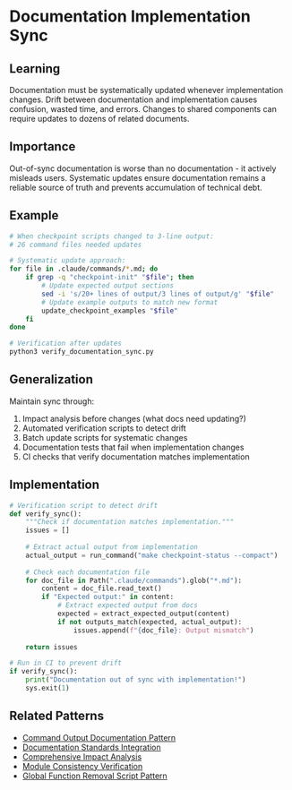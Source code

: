 # Documentation Implementation Sync

## Learning
Documentation must be systematically updated whenever implementation changes. Drift between documentation and implementation causes confusion, wasted time, and errors. Changes to shared components can require updates to dozens of related documents.

## Importance
Out-of-sync documentation is worse than no documentation - it actively misleads users. Systematic updates ensure documentation remains a reliable source of truth and prevents accumulation of technical debt.

## Example
```bash
# When checkpoint scripts changed to 3-line output:
# 26 command files needed updates

# Systematic update approach:
for file in .claude/commands/*.md; do
    if grep -q "checkpoint-init" "$file"; then
        # Update expected output sections
        sed -i 's/20+ lines of output/3 lines of output/g' "$file"
        # Update example outputs to match new format
        update_checkpoint_examples "$file"
    fi
done

# Verification after updates
python3 verify_documentation_sync.py
```

## Generalization
Maintain sync through:
1. Impact analysis before changes (what docs need updating?)
2. Automated verification scripts to detect drift
3. Batch update scripts for systematic changes
4. Documentation tests that fail when implementation changes
5. CI checks that verify documentation matches implementation

## Implementation
```python
# Verification script to detect drift
def verify_sync():
    """Check if documentation matches implementation."""
    issues = []
    
    # Extract actual output from implementation
    actual_output = run_command("make checkpoint-status --compact")
    
    # Check each documentation file
    for doc_file in Path(".claude/commands").glob("*.md"):
        content = doc_file.read_text()
        if "Expected output:" in content:
            # Extract expected output from docs
            expected = extract_expected_output(content)
            if not outputs_match(expected, actual_output):
                issues.append(f"{doc_file}: Output mismatch")
    
    return issues

# Run in CI to prevent drift
if verify_sync():
    print("Documentation out of sync with implementation!")
    sys.exit(1)
```

## Related Patterns
- [Command Output Documentation Pattern](command-output-documentation-pattern.md)
- [Documentation Standards Integration](documentation-standards-integration.md)
- [Comprehensive Impact Analysis](comprehensive-impact-analysis.md)
- [Module Consistency Verification](module-consistency-verification.md)
- [Global Function Removal Script Pattern](global-function-removal-script-pattern.md)
